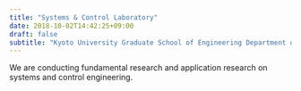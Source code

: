 ```yaml
---
title: "Systems & Control Laboratory"
date: 2018-10-02T14:42:25+09:00
draft: false
subtitle: "Kyoto University Graduate School of Engineering Department of Aeronautics and Astronautics"
---
```


We are conducting fundamental research and application research on systems and control engineering.



